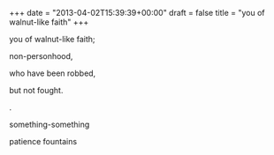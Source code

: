 +++
date = "2013-04-02T15:39:39+00:00"
draft = false
title = "you of walnut-like faith"
+++
<p>you of walnut-like faith;</p>
<p>non-personhood,</p>
<p>who have been robbed,</p>
<p>but not fought.</p>
<p>.</p>
<p>something-something</p>
<p>patience fountains</p>
<p></p>
